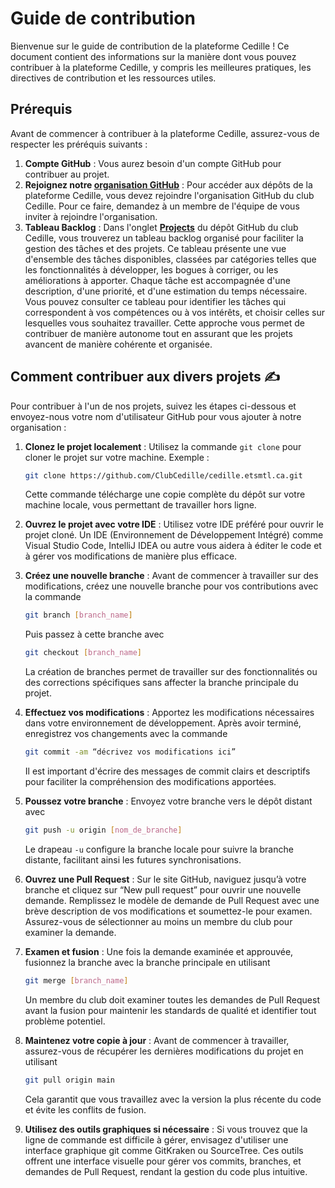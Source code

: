 # Guide de contribution

Bienvenue sur le guide de contribution de la plateforme Cedille ! Ce document contient des informations sur la manière dont vous pouvez contribuer à la plateforme Cedille, y compris les meilleures pratiques, les directives de contribution et les ressources utiles.

## Prérequis

Avant de commencer à contribuer à la plateforme Cedille, assurez-vous de respecter les préréquis suivants :

1. **Compte GitHub** : Vous aurez besoin d'un compte GitHub pour contribuer au projet.
2. **Rejoignez notre [organisation GitHub](https://github.com/clubcedille/)** : Pour accéder aux dépôts de la plateforme Cedille, vous devez rejoindre l'organisation GitHub du club Cedille. Pour ce faire, demandez à un membre de l'équipe de vous inviter à rejoindre l'organisation.
3. **Tableau Backlog** : Dans l'onglet [**Projects**](https://github.com/orgs/ClubCedille/projects) du dépôt GitHub du club Cedille, vous trouverez un tableau backlog organisé pour faciliter la gestion des tâches et des projets. Ce tableau présente une vue d'ensemble des tâches disponibles, classées par catégories telles que les fonctionnalités à développer, les bogues à corriger, ou les améliorations à apporter. Chaque tâche est accompagnée d'une description, d'une priorité, et d'une estimation du temps nécessaire. Vous pouvez consulter ce tableau pour identifier les tâches qui correspondent à vos compétences ou à vos intérêts, et choisir celles sur lesquelles vous souhaitez travailler. Cette approche vous permet de contribuer de manière autonome tout en assurant que les projets avancent de manière cohérente et organisée.



## Comment contribuer aux divers projets ✍️

Pour contribuer à l'un de nos projets, suivez les étapes ci-dessous et envoyez-nous votre nom d'utilisateur GitHub pour vous ajouter à notre organisation :

1. **Clonez le projet localement** : Utilisez la commande `git clone` pour cloner le projet sur votre machine. Exemple : 
   ```sh
   git clone https://github.com/ClubCedille/cedille.etsmtl.ca.git
   ```
   Cette commande télécharge une copie complète du dépôt sur votre machine locale, vous permettant de travailler hors ligne.

2. **Ouvrez le projet avec votre IDE** : Utilisez votre IDE préféré pour ouvrir le projet cloné. Un IDE (Environnement de Développement Intégré) comme Visual Studio Code, IntelliJ IDEA ou autre vous aidera à éditer le code et à gérer vos modifications de manière plus efficace.

3. **Créez une nouvelle branche** : Avant de commencer à travailler sur des modifications, créez une nouvelle branche pour vos contributions avec la commande 
   ```sh
   git branch [branch_name]
   ```
   Puis passez à cette branche avec 
   ```sh
   git checkout [branch_name]
   ```
   La création de branches permet de travailler sur des fonctionnalités ou des corrections spécifiques sans affecter la branche principale du projet.

4. **Effectuez vos modifications** : Apportez les modifications nécessaires dans votre environnement de développement. Après avoir terminé, enregistrez vos changements avec la commande 
   ```sh
   git commit -am “décrivez vos modifications ici”
   ```
   Il est important d'écrire des messages de commit clairs et descriptifs pour faciliter la compréhension des modifications apportées.

5. **Poussez votre branche** : Envoyez votre branche vers le dépôt distant avec 
   ```sh
   git push -u origin [nom_de_branche]
   ```
   Le drapeau `-u` configure la branche locale pour suivre la branche distante, facilitant ainsi les futures synchronisations.

6. **Ouvrez une Pull Request** : Sur le site GitHub, naviguez jusqu’à votre branche et cliquez sur “New pull request” pour ouvrir une nouvelle demande. Remplissez le modèle de demande de Pull Request avec une brève description de vos modifications et soumettez-le pour examen. Assurez-vous de sélectionner au moins un membre du club pour examiner la demande. 

7. **Examen et fusion** : Une fois la demande examinée et approuvée, fusionnez la branche avec la branche principale en utilisant 
   ```sh
   git merge [branch_name]
   ```
   Un membre du club doit examiner toutes les demandes de Pull Request avant la fusion pour maintenir les standards de qualité et identifier tout problème potentiel.

8. **Maintenez votre copie à jour** : Avant de commencer à travailler, assurez-vous de récupérer les dernières modifications du projet en utilisant 
   ```sh
   git pull origin main
   ```
   Cela garantit que vous travaillez avec la version la plus récente du code et évite les conflits de fusion.

9. **Utilisez des outils graphiques si nécessaire** : Si vous trouvez que la ligne de commande est difficile à gérer, envisagez d'utiliser une interface graphique git comme GitKraken ou SourceTree. Ces outils offrent une interface visuelle pour gérer vos commits, branches, et demandes de Pull Request, rendant la gestion du code plus intuitive.
